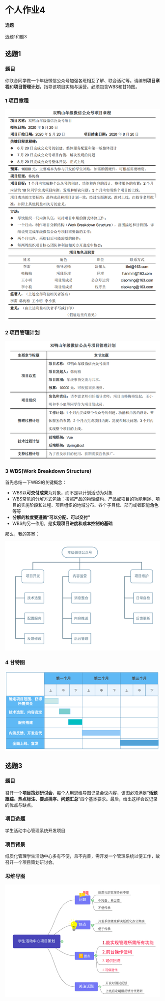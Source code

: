 个人作业4
=========

#### 选题

选题1和题3

选题1
-----

### **题目**

你联合同学做一个年级微信公众号加强各班相互了解、联合活动等。请编制**项目章程**和**项目管理计划**，指导该项目实施与运营。必须包含WBS和甘特图。

### 1 项目章程

![image-20200602213518400](img/image-20200602213518400.png)

### 2 项目管理计划

![image-20200602213753821](img/image-20200602213753821.png)

### 3 WBS(Work Breakdown Structure)

首先总结一下WBS的关键概念：

- WBS以**可交付成果**为对象，而不是以计划活动为对象
- WBS常见的分解方式包括：按照产品的物理结构、产品或项目的功能用途、项目的实施阶段和过程、项目组织的地域分布、各个子目标、部门或者职能角色等等
- **分解的粒度要遵循“可以分配、可以交付”**
- WBS的另一作用，是**实现项目进度和成本控制的基础**

那么，我的答案：



![image-20200602211721816](img/image-20200602211721816.png)

### 4 甘特图

![image-20200602213335067](img/image-20200602213335067.png)

选题3
-----

### 题目

召开一个**项目策划研讨会**，每个人用思维导图记录会议内容，该图必须满足“**话题跟踪、热点标注、要点排序、问题汇总**”四个基本要求。最后，给出这样会议记录的优点与缺点。

### 项目选题

学生活动中心管理系统开发项目 

### 项目背景

纸质化管理学生活动中心多有不便，且不完善，需开发一个管理系统以便工作，故召开一个项目策划研讨会。

### 思维导图

![image-20200602224450904](img/image-20200602224450904.png)

#### 